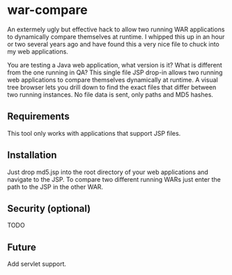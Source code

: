 # war-compare #

An extermely ugly but effective hack to allow two running WAR applications to dynamically compare themselves at runtime. I whipped this up in an hour or two several years ago and have found this a very nice file to chuck into my web applications.

You are testing a Java web application, what version is it? What is different from the one running in QA? This single file JSP drop-in allows two running web applications to compare themselves dynamically at runtime. A visual tree browser lets you drill down to find the exact files that differ between two running instances. No file data is sent, only paths and MD5 hashes.

## Requirements ##

This tool only works with applications that support JSP files.

## Installation ##

Just drop md5.jsp into the root directory of your web applications and navigate to the JSP. To compare two different running WARs just enter the path to the JSP in the other WAR.

## Security (optional) ##

TODO

## Future ##

Add servlet support.